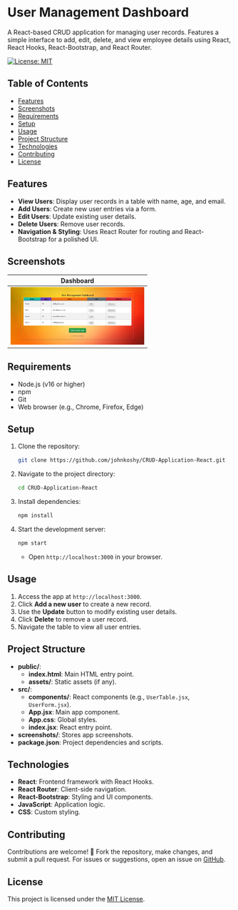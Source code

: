 # User Management Dashboard

A React-based CRUD application for managing user records. Features a simple interface to add, edit, delete, and view employee details using React, React Hooks, React-Bootstrap, and React Router.

[![License: MIT](https://img.shields.io/badge/License-MIT-blue.svg)](https://opensource.org/licenses/MIT)

## Table of Contents
- [Features](#features)
- [Screenshots](#screenshots)
- [Requirements](#requirements)
- [Setup](#setup)
- [Usage](#usage)
- [Project Structure](#project_structure)
- [Technologies](#technologies)
- [Contributing](#contributing)
- [License](#license)

## Features
- **View Users**: Display user records in a table with name, age, and email.
- **Add Users**: Create new user entries via a form.
- **Edit Users**: Update existing user details.
- **Delete Users**: Remove user records.
- **Navigation & Styling**: Uses React Router for routing and React-Bootstrap for a polished UI.

## Screenshots
| Dashboard |
|-----------|
| <img src="screenshot.png" alt="User Management Dashboard" width="300"/> |

## Requirements
- Node.js (v16 or higher)
- npm
- Git
- Web browser (e.g., Chrome, Firefox, Edge)

## Setup
1. Clone the repository:
   ```bash
   git clone https://github.com/johnkoshy/CRUD-Application-React.git
   ```
2. Navigate to the project directory:
   ```bash
   cd CRUD-Application-React
   ```
3. Install dependencies:
   ```bash
   npm install
   ```
4. Start the development server:
   ```bash
   npm start
   ```
   - Open `http://localhost:3000` in your browser.

## Usage
1. Access the app at `http://localhost:3000`.
2. Click **Add a new user** to create a new record.
3. Use the **Update** button to modify existing user details.
4. Click **Delete** to remove a user record.
5. Navigate the table to view all user entries.

## Project Structure
- **public/**:
  - **index.html**: Main HTML entry point.
  - **assets/**: Static assets (if any).
- **src/**:
  - **components/**: React components (e.g., `UserTable.jsx`, `UserForm.jsx`).
  - **App.jsx**: Main app component.
  - **App.css**: Global styles.
  - **index.jsx**: React entry point.
- **screenshots/**: Stores app screenshots.
- **package.json**: Project dependencies and scripts.

## Technologies
- **React**: Frontend framework with React Hooks.
- **React Router**: Client-side navigation.
- **React-Bootstrap**: Styling and UI components.
- **JavaScript**: Application logic.
- **CSS**: Custom styling.

## Contributing
Contributions are welcome! 🎉 Fork the repository, make changes, and submit a pull request. For issues or suggestions, open an issue on [GitHub](https://github.com/johnkoshy/CRUD-Application-React/issues).

## License
This project is licensed under the [MIT License](LICENSE).